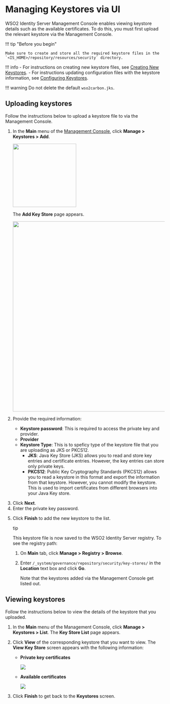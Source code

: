 # Managing Keystores via UI

WSO2 Identity Server Management Console enables viewing keystore details such as the available certificates. To do this, you must first upload the relevant keystore via the Management Console. 
    
!!! tip "Before you begin"

    Make sure to create and store all the required keystore files in the `<IS_HOME>/repository/resources/security` directory.      

!!! info 
    -   For instructions on creating new keystore files, see [Creating New Keystores](../../administer/creating-new-keystores).
    -   For instructions updating configuration files with the keystore information, see [Configuring Keystores](../../administer/configuring-keystores-in-wso2-products).

!!! warning 
    Do not delete the default `wso2carbon.jks`.

## Uploading keystores  

Follow the instructions below to upload a keystore file to via the Management Console.

<ol>
    <li>
        <p>In the <b>Main</b> menu of the <a href="../../setup/getting-started-with-the-management-console/">Management Console</a>, click <b>Manage > Keystores > Add</b>.</p>
        <p><img src="../../assets/img/administer/add-key-store-menu-item.png" width="200;"></p>
        <p>The <b>Add Key Store</b> page appears.</p>
        <p><img src="../../assets/img/administer/add-new-keystore-screen.png" width="600;"></p>
    </li>
    <li>
        <p>Provide the required information:</p>
        <p>            
            <ul>
                <li><b>Keystore password</b>: This is required to access the private key and provider.</li>
                <li><b>Provider</b></li>
                <li><b>Keystore Type</b>: This is to speficy type of the keystore file that you are uploading as JKS or PKCS12.
                    <ul>
                        <li><b>JKS</b>: Java Key Store (JKS) allows you to read and store key entries and certificate entries. However, the key entries can store only private keys.</li>
                        <li><b>PKCS12</b>: Public Key Cryptography Standards (PKCS12) allows you to read a keystore in this format and export the information from that keystore. However, you cannot modify the keystore. This is used to import certificates from different browsers into your Java Key store.</li>
                    </ul>
                </li>
            </ul>
        </p>        
    </li> 
    <li>Click <b>Next</b>.</li>
    <li>Enter the private key password.</li>
    <li>
        <p>Click <b>Finish</b> to add the new keystore to the list.</p>
        <p>
            <div class="admonition tip">
                <p class="admonition-title">tip</p>
                <p>This keystore file is now saved to the WSO2 Identity Server registry. To see the registry path:
                    <ol>
                        <li>On <b>Main</b> tab, click <b>Manage > Registry > Browse</b>.</li>
                        <li>
                            <p>Enter <code>/_system/governance/repository/security/key-stores/</code> in the <b>Location</b> text box and click <b>Go</b>.</p>
                            <p>Note that the keystores added via the Management Console get listed out.</p>
                        </li>
                    </ol>
                </p>
            </div>
        </p>
    </li>
</ol>


## Viewing keystores 

Follow the instructions below to view the details of the keystore that you uploaded. 

<ol>
    <li>In the <b>Main</b> menu of the Management Console, click <b>Manage > Keystores > List</b>. The <b>Key Store List</b> page appears.</li>
    <li>
        <p>Click <b>View</b> of the corresponding keystore that you want to view. The <b>View Key Store</b> screen appears with the following information:
            <ul>
                <li>
                    <p></p><b>Private key certificates</b></p> 
                    <p><img src="../../assets/img/53125464/53287358.png"></p>
                </li>
                <li>
                    <p><b>Available certificates</b></p>
                    <p><img src="../../assets/img/53125464/53287357.png"></p>
                </li>
            </ul> 
        </p>  
    </li>
    <li>Click <b>Finish</b> to get back to the <b>Keystores</b> screen.</li>
</ol>
